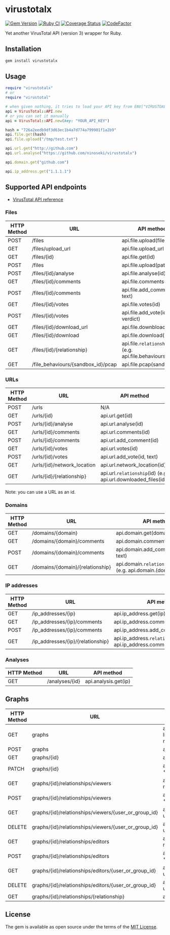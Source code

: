 # virustotalx

[![Gem Version](https://badge.fury.io/rb/virustotalx.svg)](https://badge.fury.io/rb/virustotalx)
[![Ruby CI](https://github.com/ninoseki/virustotalx/actions/workflows/test.yml/badge.svg)](https://github.com/ninoseki/virustotalx/actions/workflows/test.yml)
[![Coverage Status](https://coveralls.io/repos/github/ninoseki/virustotalx/badge.svg?branch=master)](https://coveralls.io/github/ninoseki/virustotalx?branch=master)
[![CodeFactor](https://www.codefactor.io/repository/github/ninoseki/virustotalx/badge)](https://www.codefactor.io/repository/github/ninoseki/virustotalx)

Yet another VirusTotal API (version 3) wrapper for Ruby.

## Installation

```bash
gem install virustotalx
```

## Usage

```ruby
require "virustotalx"
# or
require "virustotal"

# when given nothing, it tries to load your API key from ENV["VIRUSTOAL_API_KEY"]
api = VirusTotal::API.new
# or you can set it manually
api = VirusTotal::API.new(key: "YOUR_API_KEY")

hash = "726a2eedb9df3d63ec1b4a7d774a799901f1a2b9"
api.file.get(hash)
api.file.upload("/tmp/test.txt")

api.url.get("http://github.com")
api.url.analyse("https://github.com/ninoseki/virustotalx")

api.domain.get("github.com")

api.ip_address.get("1.1.1.1")
```

## Supported API endpoints

- [VirusTotal API reference](https://developers.virustotal.com/v3.0/reference#overview)

### Files

| HTTP Method | URL                                | API method                                                 |
|-------------|------------------------------------|------------------------------------------------------------|
| POST        | /files                             | api.file.upload(filepath)                                  |
| GET         | /files/upload_url                  | api.file.upload_url                                        |
| GET         | /files/{id}                        | api.file.get(id)                                           |
| POST        | /files                             | api.file.upload(path)                                      |
| POST        | /files/{id}/analyse                | api.file.analyse(id)                                       |
| GET         | /files/{id}/comments               | api.file.comments(id)                                      |
| POST        | /files/{id}/comments               | api.file.add_comment(id, text)                             |
| GET         | /files/{id}/votes                  | api.file.votes(id)                                         |
| POST        | /files/{id}/votes                  | api.file.add_vote(id, verdict)                             |
| GET         | /files/{id}/download_url           | api.file.downbload_url(id)                                 |
| GET         | /files/{id}/download               | api.file.download(id)                                      |
| GET         | /files/{id}/{relationship}         | api.file.`relationship`(id) (e.g. api.file.behaviours(id)) |
| GET         | /file_behaviours/{sandbox_id}/pcap | api.file.pcap(sandbox_id)                                  |

### URLs

| HTTP Method | URL                         | API method                                                     |
|-------------|-----------------------------|----------------------------------------------------------------|
| POST        | /urls                       | N/A                                                            |
| GET         | /urls/{id}                  | api.url.get(id)                                                |
| POST        | /urls/{id}/analyse          | api.url.analyse(id)                                            |
| GET         | /urls/{id}/comments         | api.url.comments(id)                                           |
| POST        | /urls/{id}/comments         | api.url.add_comment(id)                                        |
| GET         | /urls/{id}/votes            | api.url.votes(id)                                              |
| POST        | /urls/{id}/votes            | api.url.add_vote(id, text)                                     |
| GET         | /urls/{id}/network_location | api.url.network_location(id)                                   |
| GET         | /urls/{id}/{relationship}   | api.url.`relationship`(id) (e.g. api.url.downloaded_files(id)) |

Note: you can use a URL as an id.

### Domains

| HTTP Method | URL                              | API method                                                   |
|-------------|----------------------------------|--------------------------------------------------------------|
| GET         | /domains/{domain}                | api.domain.get(domain)                                       |
| GET         | /domains/{domain}/comments       | api.domain.comment(domain)                                   |
| POST        | /domains/{domain}/comments       | api.domain.add_comment(domain, text)                         |
| GET         | /domains/{domain}/{relationship} | api.domain.`relationship`(domain) (e.g. api.domain.(domain)) |

### IP addresses

| HTTP Method | URL                               | API method                                                                      |
|-------------|-----------------------------------|---------------------------------------------------------------------------------|
| GET         | /ip_addresses/{ip}                | api.ip_address.get(ip)                                                          |
| GET         | /ip_addresses/{ip}/comments       | api.ip_address.comments(id)                                                     |
| POST        | /ip_addresses/{ip}/comments       | api.ip_address.add_comment(id, text)                                            |
| GET         | /ip_addresses/{ip}/{relationship} | api.ip_address.`relationship`(id) (e.g. api.ip_address.communicating_files(ip)) |

### Analyses

| HTTP Method | URL            | API method           |
|-------------|----------------|----------------------|
| GET         | /analyses/{id} | api.analysis.get(ip) |

## Graphs

| HTTP Method | URL                                                  | API method                                                                          |
|-------------|------------------------------------------------------|-------------------------------------------------------------------------------------|
| GET         | graphs                                               | api.graph.search(filter: nil, limit: nil, cursor: nil, order: nil, attributes: nil) |
| POST        | graphs                                               | api.graph.create(\*\*params)                                                        |
| GET         | graphs/{id}                                          | api.graph.get(id)                                                                   |
| PATCH       | graphs/{id}                                          | api.graph.update(id, \*\*params)                                                    |
| GET         | graphs/{id}/relationships/viewers                    | api.graph.viewers(id, limit: nil, cursor: nil)                                      |
| POST        | graphs/{id}/relationships/viewers                    | api.graph.add_viewer(id, \*\*params)                                                |
| GET         | graphs/{id}/relationships/viewers/{user_or_group_id} | api.graph.check_viewer(id, user_or_group_id)                                        |
| DELETE      | graphs/{id}/relationships/viewers/{user_or_group_id} | api.graph.delete_viewer(id, user_or_group_id)                                       |
| GET         | graphs/{id}/relationships/editors                    | api.graph.editors(id, limit: nil, cursor: nil)                                      |
| POST        | graphs/{id}/relationships/editors                    | api.graph.add_editor(id, \*\*params)                                                |
| GET         | graphs/{id}/relationships/editors/{user_or_group_id} | api.graph.check_editor(id, user_or_group_id)                                        |
| DELETE      | graphs/{id}/relationships/editors/{user_or_group_id} | api.graph.delete_editor(id, user_or_group_id)                                       |
| GET         | graphs/{id}/relationships/{relationship}             | api.graph.`relationship`(id)                                                        |

## License

The gem is available as open source under the terms of the [MIT License](https://opensource.org/licenses/MIT).
